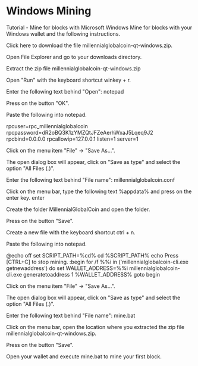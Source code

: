 # Windows Mining

Tutorial - Mine for blocks with Microsoft Windows
Mine for blocks with your Windows wallet and the following instructions.

Click here to download the file millennialglobalcoin-qt-windows.zip.

Open File Explorer and go to your downloads directory.

Extract the zip file millennialglobalcoin-qt-windows.zip

Open "Run" with the keyboard shortcut winkey + r.

Enter the following text behind "Open": notepad

Press on the button "OK".

Paste the following into notepad.

rpcuser=rpc_millennialglobalcoin
rpcpassword=dR2oBQ3K1zYMZQtJFZeAerhWxaJ5Lqeq9J2
rpcbind=0.0.0.0
rpcallowip=127.0.0.1
listen=1
server=1

Click on the menu item "File" -> "Save As...".

The open dialog box will appear, click on "Save as type" and select the option "All Files (*.*)".

Enter the following text behind "File name": millennialglobalcoin.conf

Click on the menu bar, type the following text %appdata% and press on the enter key. enter

Create the folder MillennialGlobalCoin and open the folder.

Press on the button "Save".

Create a new file with the keyboard shortcut ctrl + n.

Paste the following into notepad.

@echo off
set SCRIPT_PATH=%cd%
cd %SCRIPT_PATH%
echo Press [CTRL+C] to stop mining.
:begin
 for /f %%i in ('millennialglobalcoin-cli.exe getnewaddress') do set WALLET_ADDRESS=%%i
 millennialglobalcoin-cli.exe generatetoaddress 1 %WALLET_ADDRESS%
goto begin

Click on the menu item "File" -> "Save As...".

The open dialog box will appear, click on "Save as type" and select the option "All Files (*.*)".

Enter the following text behind "File name": mine.bat

Click on the menu bar, open the location where you extracted the zip file millennialglobalcoin-qt-windows.zip.

Press on the button "Save".

Open your wallet and execute mine.bat to mine your first block.
